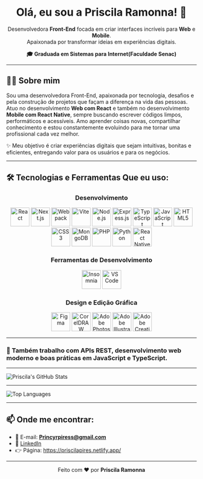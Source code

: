 <h1 align="center">Olá, eu sou a Priscila Ramonna! 👋</h1>

<p align="center">
Desenvolvedora <strong>Front-End</strong> focada em criar interfaces incríveis para <strong>Web</strong> e <strong>Mobile</strong>.<br>
Apaixonada por transformar ideias em experiências digitais.

 </p>
 
<p align="center">  <strong>🎓 Graduada em Sistemas para Internet(Faculdade Senac)</strong> </p>

---

## 👩‍💻 Sobre mim
 
Sou uma desenvolvedora Front-End, apaixonada por tecnologia, desafios e pela construção de projetos que façam a diferença na vida das pessoas.
Atuo no desenvolvimento **Web com React** e também no desenvolvimento **Mobile com React Native**, sempre buscando escrever códigos limpos, performáticos e acessíveis.
Amo aprender coisas novas, compartilhar conhecimento e estou constantemente evoluindo para me tornar uma profissional cada vez melhor.

✨ Meu objetivo é criar experiências digitais que sejam intuitivas, bonitas e eficientes, entregando valor para os usuários e para os negócios.

---


## 🛠️ Tecnologias e Ferramentas Que eu uso:

<div align="center">

### Desenvolvimento
<img src="https://cdn.jsdelivr.net/gh/devicons/devicon/icons/react/react-original.svg" width="50px" title="React" alt="React"/>
<img src="https://cdn.jsdelivr.net/gh/devicons/devicon/icons/nextjs/nextjs-original.svg" width="50px" title="Next.js" alt="Next.js"/>
<img src="https://cdn.jsdelivr.net/gh/devicons/devicon/icons/webpack/webpack-original.svg" width="50px" title="Webpack" alt="Webpack"/>
<img src="https://vitejs.dev/logo.svg" width="50px" title="Vite" alt="Vite"/>
<img src="https://cdn.jsdelivr.net/gh/devicons/devicon/icons/nodejs/nodejs-original.svg" width="50px" title="Node.js" alt="Node.js"/>
<img src="https://cdn.jsdelivr.net/gh/devicons/devicon/icons/express/express-original.svg" width="50px" title="Express.js" alt="Express.js"/>
<img src="https://cdn.jsdelivr.net/gh/devicons/devicon/icons/typescript/typescript-original.svg" width="50px" title="TypeScript" alt="TypeScript"/>
<img src="https://cdn.jsdelivr.net/gh/devicons/devicon/icons/javascript/javascript-original.svg" width="50px" title="JavaScript" alt="JavaScript"/>
<img src="https://cdn.jsdelivr.net/gh/devicons/devicon/icons/html5/html5-original.svg" width="50px" title="HTML5" alt="HTML5"/>
<img src="https://cdn.jsdelivr.net/gh/devicons/devicon/icons/css3/css3-original.svg" width="50px" title="CSS3" alt="CSS3"/>
<img src="https://cdn.jsdelivr.net/gh/devicons/devicon/icons/mongodb/mongodb-original.svg" width="50px" title="MongoDB" alt="MongoDB"/>
<img src="https://cdn.jsdelivr.net/gh/devicons/devicon/icons/php/php-original.svg" width="50px" title="PHP" alt="PHP"/>
<img src="https://cdn.jsdelivr.net/gh/devicons/devicon/icons/python/python-original.svg" width="50px" title="Python" alt="Python"/>
<img src="https://cdn.jsdelivr.net/gh/devicons/devicon/icons/react/react-original.svg" width="50px" title="React Native" alt="React Native"/>

<br/>

### Ferramentas de Desenvolvimento
<img src="https://icon.icepanel.io/Technology/svg/Insomnia.svg" width="50px" title="Insomnia" alt="Insomnia"/>
<img src="https://cdn.jsdelivr.net/gh/devicons/devicon/icons/vscode/vscode-original.svg" width="50px" title="Visual Studio Code" alt="VS Code"/>

<br/>

### Design e Edição Gráfica
<img src="https://cdn.worldvectorlogo.com/logos/figma-1.svg" width="50px" title="Figma" alt="Figma"/>
<img src="https://upload.wikimedia.org/wikipedia/commons/thumb/a/a2/CorelDRAW_Logo.svg/1200px-CorelDRAW_Logo.svg.png" width="50px" title="CorelDRAW" alt="CorelDRAW"/>
<img src="https://cdn.worldvectorlogo.com/logos/adobe-photoshop-cc.svg" width="50px" title="Adobe Photoshop" alt="Adobe Photoshop"/>
<img src="https://cdn.worldvectorlogo.com/logos/adobe-illustrator-cc.svg" width="50px" title="Adobe Illustrator" alt="Adobe Illustrator"/>
<img src="https://upload.wikimedia.org/wikipedia/commons/f/fb/Adobe_Creative_Cloud_icon.svg" width="50px" title="Adobe Creative Cloud" alt="Adobe Creative Cloud"/>

</div>


---

### 🔧 Também trabalho com APIs REST, desenvolvimento web moderno e boas práticas em JavaScript e TypeScript.



---
<!-- GitHub Stats -->
![Priscila's GitHub Stats](https://github-readme-stats.vercel.app/api?username=Princyrr&show_icons=true&theme=react)

---

<!-- Top Languages -->
![Top Languages](https://github-readme-stats.vercel.app/api/top-langs/?username=Princyrr&layout=compact&theme=react)

---


## 📫 Onde me encontrar:
- 💌 E-mail: **Princyrpiress@gmail.com**
- 💼 [LinkedIn](https://www.linkedin.com/in/priscila-pires-171617128/)
- 👉 Página: https://priscilapires.netlify.app/

---

<p align="center">
Feito com ❤️ por <strong>Priscila Ramonna</strong>
</p>
